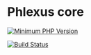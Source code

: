 # Phlexus core
[![Minimum PHP Version](https://img.shields.io/badge/php-%3E%3D%207.2-8892BF.svg)](https://php.net/)

[![Build Status](https://travis-ci.org/phlexus/phlexus-core.svg?branch=master)](https://travis-ci.org/phlexus/phlexus-core)
